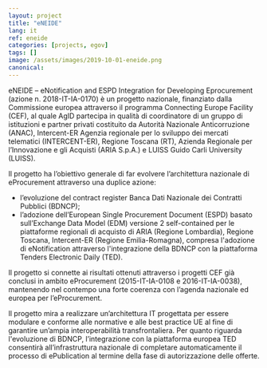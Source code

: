 ```yaml
---
layout: project
title: "eNEIDE"
lang: it
ref: eneide
categories: [projects, egov]
tags: []
image: /assets/images/2019-10-01-eneide.png
canonical:
---
```


eNEIDE – eNotification and ESPD Integration for Developing Eprocurement (azione n. 2018-IT-IA-0170) è un progetto nazionale, finanziato dalla Commissione europea attraverso il programma Connecting Europe Facility (CEF), al quale AgID partecipa in qualità di coordinatore di un gruppo di istituzioni e partner privati costituito da Autorità Nazionale Anticorruzione (ANAC), Intercent-ER Agenzia regionale per lo sviluppo dei mercati telematici (INTERCENT-ER), Regione Toscana (RT), Azienda Regionale per l’Innovazione e gli Acquisti (ARIA S.p.A.) e LUISS Guido Carli University (LUISS).

Il progetto ha l’obiettivo generale di far evolvere l’architettura nazionale di eProcurement attraverso una duplice azione:

* l’evoluzione del contract register Banca Dati Nazionale dei Contratti Pubblici (BDNCP);
* l’adozione dell’European Single Procurement Document (ESPD) basato sull’Exchange Data Model (EDM) versione 2 self-contained per le piattaforme regionali di acquisto di ARIA (Regione Lombardia), Regione Toscana, Intercent-ER (Regione Emilia-Romagna), compresa l'adozione di eNotification attraverso l'integrazione della BDNCP con la piattaforma Tenders Electronic Daily (TED).

Il progetto si connette ai risultati ottenuti attraverso i progetti CEF già conclusi in ambito eProcurement (2015-IT-IA-0108 e 2016-IT-IA-0038), mantenendo nel contempo una forte coerenza con l’agenda nazionale ed europea per l’eProcurement.

Il progetto mira a realizzare un’architettura IT progettata per essere modulare e conforme alle normative e alle best practice UE al fine di garantire un’ampia interoperabilità transfrontaliera. Per quanto riguarda l'evoluzione di BDNCP, l’integrazione con la piattaforma europea TED consentirà all’infrastruttura nazionale di completare automaticamente il processo di ePublication al termine della fase di autorizzazione delle offerte.
